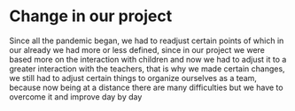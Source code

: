 # Change in our project
Since all the pandemic began, we had to readjust certain points of which in our already we had more or less defined, since in our project we were based more on the interaction with children and now we had to adjust it to a greater interaction with the teachers, that is why we made certain changes, we still had to adjust certain things to organize ourselves as a team, because now being at a distance there are many difficulties but we have to overcome it and improve day by day
